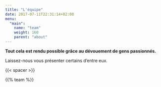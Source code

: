 ```yaml
---
title: "L'équipe"
date: 2017-07-11T22:31:14+02:00
menu:
  "main":
    name: "team"
    weight: 160
    parent: "about"
---
```


<p>
  <strong>Tout cela est rendu possible gr&#226;ce au d&#233;vouement de gens passionn&#233;s.</strong><br/>
</p>
<p>
  Laissez-nous vous pr&#233;senter certains d&rsquo;entre eux.
</p>

{{< spacer >}}

{{% team %}}
